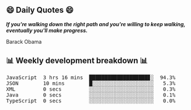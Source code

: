 ## 😄 Daily Quotes 😄

_**If you're walking down the right path and you're willing to keep walking, eventually you'll make progress.**_

Barack Obama



## 📊 Weekly development breakdown 📊

<pre>JavaScript  3 hrs 16 mins  ███████████████████▊░  94.3%
JSON        10 mins        █░░░░░░░░░░░░░░░░░░░░   5.3%
XML         0 secs         ░░░░░░░░░░░░░░░░░░░░░   0.3%
Java        0 secs         ░░░░░░░░░░░░░░░░░░░░░   0.1%
TypeScript  0 secs         ░░░░░░░░░░░░░░░░░░░░░   0.0%</pre>